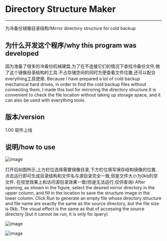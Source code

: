 # Directory Structure Maker
-----------------------------------------------------
为冷备份镜像目录结构/Mirror directory structure for cold backup


为什么开发这个程序/why this program was developed
-----------------------------------------------------
因为准备了很多的冷备份机械硬盘,为了在不连接它们的情况下查找冷备份文件,做了这个镜像目录结构的工具.不占存储空间的同时方便查看文件位置,还可以配合everything工具使用.
Because I have prepared a lot of cold backup mechanical hard drives, in order to find the cold backup files without connecting them, I made this tool for mirroring the directory structure.It is convenient to check the file location without taking up storage space, and it can also be used with everything tools.


版本/version
-----------------------------------------------------
1.00 
软件上线


说明/how to use
-----------------------------------------------------

![image](https://user-images.githubusercontent.com/47740858/229304064-7192331e-aa3e-4ca9-bbf6-310e77bfec44.png)

打开后如图所示,上方栏位选择需要镜像目录,下方栏位填写保存结构镜像的位置.
点击运行即可生成目录结构和文件名与源目录完全一致,但是文件大小为0kb的空文件.
在视觉效果上和访问源目录效果一致(但是无法运行,仅供查询)
After opening, as shown in the figure, select the desired mirror directory in the upper column, and fill in the location to save the structure image in the lower column.
Click Run to generate an empty file whose directory structure and file name are exactly the same as the source directory, but the file size is 0kb.
The visual effect is the same as that of accessing the source directory (but it cannot be run, it is only for query)


![image](https://user-images.githubusercontent.com/47740858/229304125-59029e20-74ae-4f48-95f3-869e299e21e2.png)


![image](https://user-images.githubusercontent.com/47740858/229304213-212ddd6f-e840-4902-8577-ef0850bed6ca.png)




